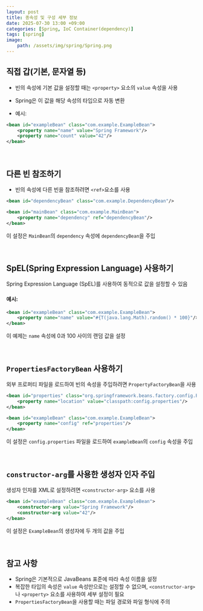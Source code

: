 ```yaml
---
layout: post
title: 종속성 및 구성 세부 정보
date: 2025-07-30 13:00 +09:00
categories: [Spring, IoC Container(dependency)]
tags: [spring]
image:
    path: /assets/img/spring/Spring.png
---
```


## 직접 갑(기본, 문자열 등)

- 빈의 속성에 기본 값을 설정할 때는 `<property>` 요소의 `value` 속성을 사용
- Spring은 이 값을 해당 속성의 타입으로 자동 변환

- 예시:

```xml
<bean id="exampleBean" class="com.example.ExampleBean">
    <property name="name" value="Spring Framework"/>
    <property name="count" value="42"/>
</bean>
```

<br>

## 다른 빈 참조하기

- 빈의 속성에 다른 빈을 참조하려면 `<ref>`요소를 사용

```xml
<bean id="dependencyBean" class="com.example.DependencyBean"/>

<bean id="mainBean" class="com.example.MainBean">
    <property name="dependency" ref="dependencyBean"/>
</bean>
```

이 설정은 `MainBean`의 `dependency` 속성에 `dependencyBean`을 주입

<br>

## SpEL(Spring Expression Language) 사용하기

Spring Expression Language (SpEL)를 사용하여 동적으로 값을 설정할 수 있음

#### 예시:

```xml
<bean id="exampleBean" class="com.example.ExampleBean">
    <property name="name" value="#{T(java.lang.Math).random() * 100}"/>
</bean>
```

이 예제는 `name` 속성에 0과 100 사이의 랜덤 값을 설정

<br>

## `PropertiesFactoryBean` 사용하기

외부 프로퍼티 파일을 로드하여 빈의 속성을 주입하려면 `PropertyFactoryBean`을 사용

```xml
<bean id="properties" class="org.springframework.beans.factory.config.PropertiesFactoryBean">
    <property name="location" value="classpath:config.properties"/>
</bean>

<bean id="exampleBean" class="com.example.ExampleBean">
    <property name="config" ref="properties"/>
</bean>
```

이 설정은 `config.properties` 파일을 로드하여 `exampleBean`의 `config` 속성을 주입

<br>

## `constructor-arg`를 사용한 생성자 인자 주입

생성자 인자를 XML로 설정하려면 `<constructor-arg>` 요소를 사용

```xml
<bean id="exampleBean" class="com.example.ExampleBean">
    <constructor-arg value="Spring Framework"/>
    <constructor-arg value="42"/>
</bean>
```

이 설정은 `ExampleBean`의 생성자에 두 개의 값을 주입

<br>

## 참고 사항

- Spring은 기본적으로 JavaBeans 표준에 따라 속성 이름을 설정
- 복잡한 타입의 속성은 `value` 속성만으로는 설정할 수 없으며, `<constructor-arg>` 나 `<property>` 요소를 사용하여 세부 설정이 필요
- `PropertiesFactoryBean`을 사용할 때는 파일 경로와 파일 형식에 주의